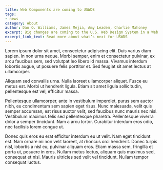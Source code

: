 ```yaml
---
title: Web Components are coming to USWDS
tags:
- news
category: About
author: Dan O. Williams, James Mejia, Amy Leadem, Charlie Mahoney
excerpt: Big changes are coming to the U.S. Web Design System in a Web Components-based generation. Ideal for small teams with limited development resources, this next generation of the design system promises to be a practical, usable, powerful tool for designers and developers to do their work.
excerpt_link_text: Read more about what’s next for USWDS
---
```


Lorem ipsum dolor sit amet, consectetur adipiscing elit. Duis varius diam sapien. In non urna neque. Morbi semper, enim et consectetur pulvinar, ex arcu faucibus sem, sed volutpat leo libero id massa. Vivamus interdum lobortis augue, ut posuere felis porttitor et. Sed feugiat sit amet lectus at ullamcorper.

Aliquam sed convallis urna. Nulla laoreet ullamcorper aliquet. Fusce eu metus est. Morbi ut hendrerit ligula. Etiam sit amet ligula sollicitudin, pellentesque est vel, efficitur massa.

Pellentesque ullamcorper, ante in vestibulum imperdiet, purus sem auctor nibh, eu condimentum sem sapien eget risus. Nunc malesuada, velit quis semper accumsan, est risus auctor velit, sed faucibus nunc mauris nec nisl. Vestibulum maximus felis sed pellentesque pharetra. Pellentesque viverra dolor a semper tincidunt. Nam a arcu tortor. Curabitur interdum eros odio, nec facilisis lorem congue ut.

Donec quis eros eu erat efficitur interdum eu ut velit. Nam eget tincidunt est. Nam ornare mi non velit laoreet, at rhoncus orci hendrerit. Donec turpis nisl, lobortis a nisl eu, pulvinar aliquam eros. Etiam massa sem, fringilla et porta ut, posuere in eros. Nullam metus lectus, aliquam quis maximus sed, consequat et nisl. Mauris ultricies sed velit vel tincidunt. Nullam tempor consequat luctus.